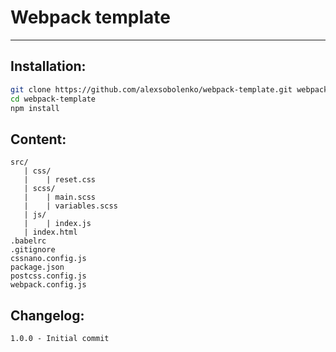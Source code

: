 # Webpack template
---------------
## Installation:
```sh
git clone https://github.com/alexsobolenko/webpack-template.git webpack-template
cd webpack-template
npm install
```
## Content:
```
src/
   | css/
   |    | reset.css
   | scss/
   |    | main.scss
   |    | variables.scss
   | js/
   |    | index.js
   | index.html
.babelrc
.gitignore
cssnano.config.js
package.json
postcss.config.js
webpack.config.js
```

## Changelog:
```
1.0.0 - Initial commit
```